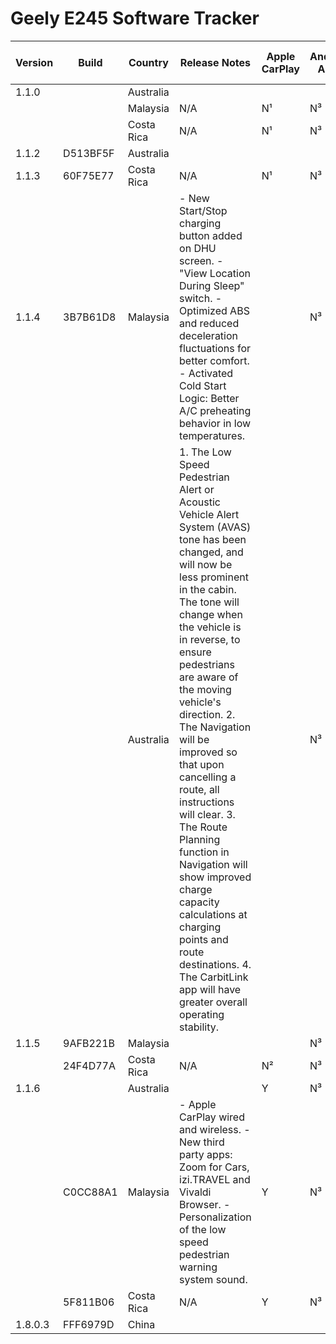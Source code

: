 # Geely E245 Software Tracker

| Version | Build    | Country    | Release Notes                                                                                                                                                                                                                           | Apple CarPlay | Android Auto | ADB Access | CarbitLink while Driving | Selectable AVAS Sound |
|---------|----------|------------|-----------------------------------------------------------------------------------------------------------------------------------------------------------------------------------------------------------------------------------------|---------------|--------------|------------|--------------------------|-----------------------|
| 1.1.0   |          | Australia  |                                                                                                                                                                                                                                         |               |              | Y          |                        | N                     |
|         |          | Malaysia   | N/A                                                                                                                                                                                                                                     | N¹            | N³           | Y          | Y                        | N                     |
|         |          | Costa Rica | N/A                                                                                                                                                                                                                                     | N¹            | N³           | Y          | Y                        | N                     |
| 1.1.2   | D513BF5F | Australia  |                                                                                                                                                                                                                                         |               |              |            |                        |                       |
| 1.1.3   | 60F75E77 | Costa Rica | N/A                                                                                                                                                                                                                                     | N¹            | N³           | N          | Y                        | N                     |
| 1.1.4   | 3B7B61D8 | Malaysia   | - New Start/Stop charging button added on DHU screen. - "View Location During Sleep" switch. - Optimized ABS and reduced deceleration fluctuations for better comfort. - Activated Cold Start Logic: Better A/C preheating behavior in low temperatures. |               | N³           |            |                        | N                     |
|         |          | Australia  | 1. The Low Speed Pedestrian Alert or Acoustic Vehicle Alert System (AVAS) tone has been changed, and will now be less prominent in the cabin. The tone will change when the vehicle is in reverse, to ensure pedestrians are aware of the moving vehicle's direction. 2. The Navigation will be improved so that upon cancelling a route, all instructions will clear. 3. The Route Planning function in Navigation will show improved charge capacity calculations at charging points and route destinations. 4. The CarbitLink app will have greater overall operating stability. |               | N³           |            |                        | N                     |
| 1.1.5   | 9AFB221B | Malaysia   |                                                                                                                                                                                                                                         |               | N³           |            |                        | N                     |
|         | 24F4D77A | Costa Rica | N/A                                                                                                                                                                                                                                     | N²            | N³           | N          | N                        | N                     |
| 1.1.6   |          | Australia  |                                                                                                                                                                                                                                         | Y             | N³           |            |                        |                       |
|         | C0CC88A1 | Malaysia   | - Apple CarPlay wired and wireless. - New third party apps: Zoom for Cars, izi.TRAVEL and Vivaldi Browser. - Personalization of the low speed pedestrian warning system sound.                                                          | Y             | N³           |            | N                        | Y                     |
|         | 5F811B06 | Costa Rica | N/A                                                                                                                                                                                                                                     | Y             | N³           | N          | N                        | Y                     |
| 1.8.0.3 | FFF6979D | China      |                                                                                                                                                                                                                                         |               |              |            |                        |                       |
